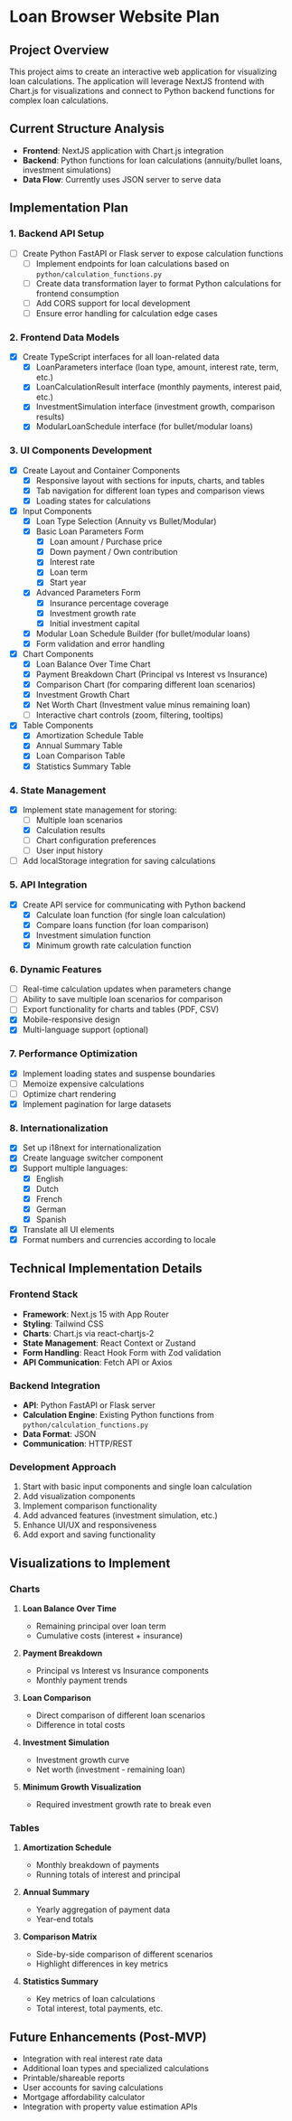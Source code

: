 # Loan Browser Website Plan

## Project Overview
This project aims to create an interactive web application for visualizing loan calculations. The application will leverage NextJS frontend with Chart.js for visualizations and connect to Python backend functions for complex loan calculations.

## Current Structure Analysis
- **Frontend**: NextJS application with Chart.js integration 
- **Backend**: Python functions for loan calculations (annuity/bullet loans, investment simulations)
- **Data Flow**: Currently uses JSON server to serve data

## Implementation Plan

### 1. Backend API Setup
- [ ] Create Python FastAPI or Flask server to expose calculation functions
  - [ ] Implement endpoints for loan calculations based on `python/calculation_functions.py`
  - [ ] Create data transformation layer to format Python calculations for frontend consumption
  - [ ] Add CORS support for local development
  - [ ] Ensure error handling for calculation edge cases

### 2. Frontend Data Models
- [x] Create TypeScript interfaces for all loan-related data
  - [x] LoanParameters interface (loan type, amount, interest rate, term, etc.)
  - [x] LoanCalculationResult interface (monthly payments, interest paid, etc.)
  - [x] InvestmentSimulation interface (investment growth, comparison results)
  - [x] ModularLoanSchedule interface (for bullet/modular loans)

### 3. UI Components Development
- [x] Create Layout and Container Components
  - [x] Responsive layout with sections for inputs, charts, and tables
  - [x] Tab navigation for different loan types and comparison views
  - [x] Loading states for calculations

- [x] Input Components
  - [x] Loan Type Selection (Annuity vs Bullet/Modular)
  - [x] Basic Loan Parameters Form
    - [x] Loan amount / Purchase price
    - [x] Down payment / Own contribution
    - [x] Interest rate
    - [x] Loan term
    - [x] Start year
  - [x] Advanced Parameters Form
    - [x] Insurance percentage coverage
    - [x] Investment growth rate
    - [x] Initial investment capital
  - [x] Modular Loan Schedule Builder (for bullet/modular loans)
  - [x] Form validation and error handling

- [x] Chart Components
  - [x] Loan Balance Over Time Chart
  - [x] Payment Breakdown Chart (Principal vs Interest vs Insurance)
  - [x] Comparison Chart (for comparing different loan scenarios)
  - [x] Investment Growth Chart
  - [x] Net Worth Chart (Investment value minus remaining loan)
  - [ ] Interactive chart controls (zoom, filtering, tooltips)

- [x] Table Components
  - [x] Amortization Schedule Table
  - [x] Annual Summary Table
  - [x] Loan Comparison Table
  - [x] Statistics Summary Table

### 4. State Management
- [x] Implement state management for storing:
  - [ ] Multiple loan scenarios
  - [x] Calculation results
  - [ ] Chart configuration preferences
  - [ ] User input history
- [ ] Add localStorage integration for saving calculations

### 5. API Integration
- [x] Create API service for communicating with Python backend
  - [x] Calculate loan function (for single loan calculation)
  - [x] Compare loans function (for loan comparison)
  - [x] Investment simulation function
  - [x] Minimum growth rate calculation function

### 6. Dynamic Features
- [ ] Real-time calculation updates when parameters change
- [ ] Ability to save multiple loan scenarios for comparison
- [ ] Export functionality for charts and tables (PDF, CSV)
- [x] Mobile-responsive design
- [x] Multi-language support (optional)

### 7. Performance Optimization
- [x] Implement loading states and suspense boundaries
- [ ] Memoize expensive calculations
- [ ] Optimize chart rendering
- [x] Implement pagination for large datasets

### 8. Internationalization
- [x] Set up i18next for internationalization
- [x] Create language switcher component
- [x] Support multiple languages:
  - [x] English
  - [x] Dutch
  - [x] French
  - [x] German
  - [x] Spanish
- [x] Translate all UI elements
- [x] Format numbers and currencies according to locale

## Technical Implementation Details

### Frontend Stack
- **Framework**: Next.js 15 with App Router
- **Styling**: Tailwind CSS
- **Charts**: Chart.js via react-chartjs-2
- **State Management**: React Context or Zustand
- **Form Handling**: React Hook Form with Zod validation
- **API Communication**: Fetch API or Axios

### Backend Integration
- **API**: Python FastAPI or Flask server
- **Calculation Engine**: Existing Python functions from `python/calculation_functions.py`
- **Data Format**: JSON
- **Communication**: HTTP/REST

### Development Approach
1. Start with basic input components and single loan calculation
2. Add visualization components
3. Implement comparison functionality
4. Add advanced features (investment simulation, etc.)
5. Enhance UI/UX and responsiveness
6. Add export and saving functionality

## Visualizations to Implement

### Charts
1. **Loan Balance Over Time**
   - Remaining principal over loan term
   - Cumulative costs (interest + insurance)

2. **Payment Breakdown**
   - Principal vs Interest vs Insurance components
   - Monthly payment trends

3. **Loan Comparison**
   - Direct comparison of different loan scenarios
   - Difference in total costs

4. **Investment Simulation**
   - Investment growth curve
   - Net worth (investment - remaining loan)

5. **Minimum Growth Visualization**
   - Required investment growth rate to break even

### Tables
1. **Amortization Schedule**
   - Monthly breakdown of payments
   - Running totals of interest and principal

2. **Annual Summary**
   - Yearly aggregation of payment data
   - Year-end totals

3. **Comparison Matrix**
   - Side-by-side comparison of different scenarios
   - Highlight differences in key metrics

4. **Statistics Summary**
   - Key metrics of loan calculations
   - Total interest, total payments, etc.

## Future Enhancements (Post-MVP)
- Integration with real interest rate data
- Additional loan types and specialized calculations
- Printable/shareable reports
- User accounts for saving calculations
- Mortgage affordability calculator
- Integration with property value estimation APIs
